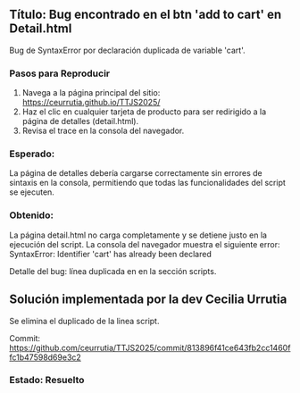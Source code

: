 ## Título: Bug encontrado en el btn 'add to cart' en Detail.html

Bug de SyntaxError por declaración duplicada de variable 'cart'.

### Pasos para Reproducir

1. Navega a la página principal del sitio: https://ceurrutia.github.io/TTJS2025/
2. Haz el clic en cualquier tarjeta de producto para ser redirigido a la página de detalles (detail.html).
3. Revisa el trace en la consola del navegador.

### Esperado:
La página de detalles debería cargarse correctamente sin errores de sintaxis en la consola, permitiendo que todas las funcionalidades del script se ejecuten.

### Obtenido:

La página detail.html no carga completamente y se detiene justo en la ejecución del script. La consola del navegador muestra el siguiente error: SyntaxError: Identifier 'cart' has already been declared

Detalle del bug: línea duplicada en <script src="js/scripts.js"></script> en la sección scripts.

## Solución implementada por la dev Cecilia Urrutia

Se elimina el duplicado de la linea script.

Commit: https://github.com/ceurrutia/TTJS2025/commit/813896f41ce643fb2cc1460ffc1b47598d69e3c2

### Estado: Resuelto